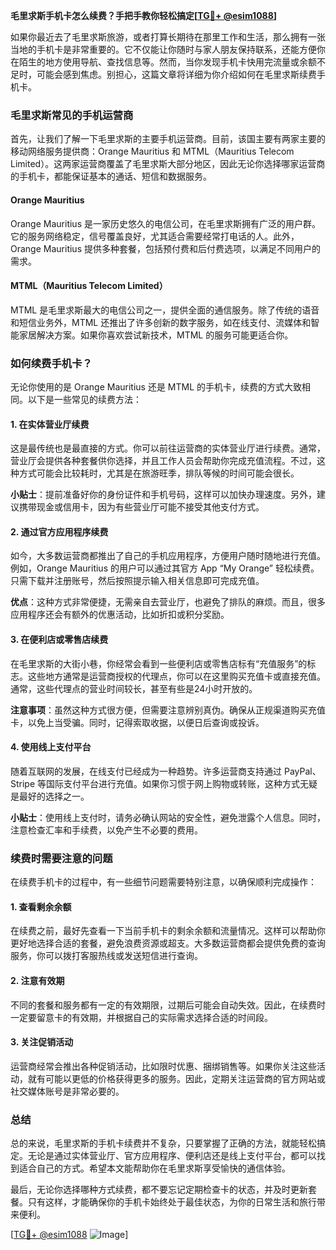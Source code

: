 **毛里求斯手机卡怎么续费？手把手教你轻松搞定[[TG💪+ @esim1088](https://t.me/s/esim1088)]**

如果你最近去了毛里求斯旅游，或者打算长期待在那里工作和生活，那么拥有一张当地的手机卡是非常重要的。它不仅能让你随时与家人朋友保持联系，还能方便你在陌生的地方使用导航、查找信息等。然而，当你发现手机卡快用完流量或余额不足时，可能会感到焦虑。别担心，这篇文章将详细为你介绍如何在毛里求斯续费手机卡。

### 毛里求斯常见的手机运营商

首先，让我们了解一下毛里求斯的主要手机运营商。目前，该国主要有两家主要的移动网络服务提供商：Orange Mauritius 和 MTML（Mauritius Telecom Limited）。这两家运营商覆盖了毛里求斯大部分地区，因此无论你选择哪家运营商的手机卡，都能保证基本的通话、短信和数据服务。

#### Orange Mauritius
Orange Mauritius 是一家历史悠久的电信公司，在毛里求斯拥有广泛的用户群。它的服务网络稳定，信号覆盖良好，尤其适合需要经常打电话的人。此外，Orange Mauritius 提供多种套餐，包括预付费和后付费选项，以满足不同用户的需求。

#### MTML（Mauritius Telecom Limited）
MTML 是毛里求斯最大的电信公司之一，提供全面的通信服务。除了传统的语音和短信业务外，MTML 还推出了许多创新的数字服务，如在线支付、流媒体和智能家居解决方案。如果你喜欢尝试新技术，MTML 的服务可能更适合你。

### 如何续费手机卡？

无论你使用的是 Orange Mauritius 还是 MTML 的手机卡，续费的方式大致相同。以下是一些常见的续费方法：

#### 1. 在实体营业厅续费
这是最传统也是最直接的方式。你可以前往运营商的实体营业厅进行续费。通常，营业厅会提供各种套餐供你选择，并且工作人员会帮助你完成充值流程。不过，这种方式可能会比较耗时，尤其是在旅游旺季，排队等候的时间可能会很长。

**小贴士**：提前准备好你的身份证件和手机号码，这样可以加快办理速度。另外，建议携带现金或信用卡，因为有些营业厅可能不接受其他支付方式。

#### 2. 通过官方应用程序续费
如今，大多数运营商都推出了自己的手机应用程序，方便用户随时随地进行充值。例如，Orange Mauritius 的用户可以通过其官方 App “My Orange” 轻松续费。只需下载并注册账号，然后按照提示输入相关信息即可完成充值。

**优点**：这种方式非常便捷，无需亲自去营业厅，也避免了排队的麻烦。而且，很多应用程序还会有额外的优惠活动，比如折扣或积分奖励。

#### 3. 在便利店或零售店续费
在毛里求斯的大街小巷，你经常会看到一些便利店或零售店标有“充值服务”的标志。这些地方通常是运营商授权的代理点，你可以在这里购买充值卡或直接充值。通常，这些代理点的营业时间较长，甚至有些是24小时开放的。

**注意事项**：虽然这种方式很方便，但需要注意辨别真伪。确保从正规渠道购买充值卡，以免上当受骗。同时，记得索取收据，以便日后查询或投诉。

#### 4. 使用线上支付平台
随着互联网的发展，在线支付已经成为一种趋势。许多运营商支持通过 PayPal、Stripe 等国际支付平台进行充值。如果你习惯于网上购物或转账，这种方式无疑是最好的选择之一。

**小贴士**：使用线上支付时，请务必确认网站的安全性，避免泄露个人信息。同时，注意检查汇率和手续费，以免产生不必要的费用。

### 续费时需要注意的问题

在续费手机卡的过程中，有一些细节问题需要特别注意，以确保顺利完成操作：

#### 1. 查看剩余余额
在续费之前，最好先查看一下当前手机卡的剩余余额和流量情况。这样可以帮助你更好地选择合适的套餐，避免浪费资源或超支。大多数运营商都会提供免费的查询服务，你可以拨打客服热线或发送短信进行查询。

#### 2. 注意有效期
不同的套餐和服务都有一定的有效期限，过期后可能会自动失效。因此，在续费时一定要留意卡的有效期，并根据自己的实际需求选择合适的时间段。

#### 3. 关注促销活动
运营商经常会推出各种促销活动，比如限时优惠、捆绑销售等。如果你关注这些活动，就有可能以更低的价格获得更多的服务。因此，定期关注运营商的官方网站或社交媒体账号是非常必要的。

### 总结

总的来说，毛里求斯的手机卡续费并不复杂，只要掌握了正确的方法，就能轻松搞定。无论是通过实体营业厅、官方应用程序、便利店还是线上支付平台，都可以找到适合自己的方式。希望本文能帮助你在毛里求斯享受愉快的通信体验。

最后，无论你选择哪种方式续费，都不要忘记定期检查卡的状态，并及时更新套餐。只有这样，才能确保你的手机卡始终处于最佳状态，为你的日常生活和旅行带来便利。

[[TG💪+ @esim1088](https://t.me/s/esim1088) ![Image](https://i.postimg.cc/4NQfJmqS/Snipaste-2025-05-13-00-14-12.png)]